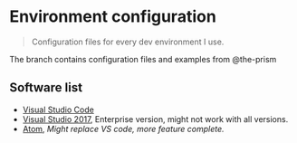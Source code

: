 # Environment configuration
> Configuration files for every dev environment I use.

The branch contains configuration files and examples from @the-prism

## Software list
* [Visual Studio Code](Visual%20Studio%20Code)
* [Visual Studio 2017](Visual%20Studio%202017), Enterprise version, might not work with all versions.
* [Atom](Atom), _Might replace VS code, more feature complete._
